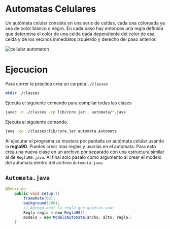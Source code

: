 # Automatas Celulares

Un autómata celular consiste en una serie de celdas, cada una coloreada ya sea de color blanco  o negro. En cada paso hay entonces una regla definida que determina el color de una celda dada dependiente del color de esa celda y de los vecinos inmediatos izquierdo y derecho del paso anterior.

![cellular automaton](https://mathworld.wolfram.com/images/eps-svg/ElementaryCARule090_1000.svg)

# Ejecucion

Para correr la práctica crea un carpeta `./classes`
```bash
mkdir ./classes
```

Ejecuta el siguiente comando para compilar todas las clases

```bash
javac -d ./classes -cp lib/core.jar:. automata/*.java
```

Ejecuta el siguiente comando.

```bash
java -cp ./classes:lib/core.jar automata.Automata
```

Al ejecutar el programa se mostara por pantalla un autómata celular usando la **regla90**. Puedes crear mas reglas y usarlas en el automata. Para esto crea una nueva clase en un archivo por separado con una estructura similar al de `Regla90.java`. Al final solo pasalo como argumento al crear el modelo del automata dentro del archivo `Automata.java`.

## `Automata.java`
```java
@Override
    public void setup(){
        frameRate(60);
        background(200);
        // Agrega aquí la regla que quieras usar
        Regla regla = new Regla90();
        modelo = new ModeloAutomata(ancho, alto, regla);
    }
```